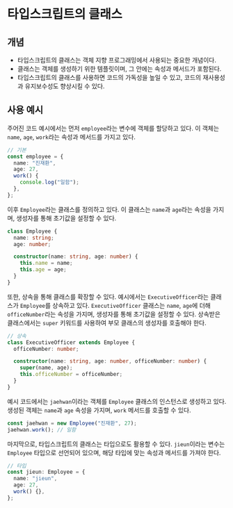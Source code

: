 # 타입스크립트의 클래스

## 개념

- 타입스크립트의 클래스는 객체 지향 프로그래밍에서 사용되는 중요한 개념이다.
- 클래스는 객체를 생성하기 위한 템플릿이며, 그 안에는 속성과 메서드가 포함된다.
- 타입스크립트의 클래스를 사용하면 코드의 가독성을 높일 수 있고, 코드의 재사용성과 유지보수성도 향상시킬 수 있다.

## 사용 예시

주어진 코드 예시에서는 먼저 `employee`라는 변수에 객체를 할당하고 있다.
이 객체는 `name`, `age`, `work`라는 속성과 메서드를 가지고 있다.

```ts
// 기본
const employee = {
  name: "진재환",
  age: 27,
  work() {
    console.log("일함");
  },
};
```

이후 `Employee`라는 클래스를 정의하고 있다.
이 클래스는 `name`과 `age`라는 속성을 가지며, 생성자를 통해 초기값을 설정할 수 있다.

```ts
class Employee {
  name: string;
  age: number;

  constructor(name: string, age: number) {
    this.name = name;
    this.age = age;
  }
}
```

또한, 상속을 통해 클래스를 확장할 수 있다.
예시에서는 `ExecutiveOfficer`라는 클래스가 `Employee`를 상속하고 있다. `ExecutiveOfficer` 클래스는 `name`, `age`에 더해 `officeNumber`라는 속성을 가지며, 생성자를 통해 초기값을 설정할 수 있다.
상속받은 클래스에서는 `super` 키워드를 사용하여 부모 클래스의 생성자를 호출해야 한다.

```ts
// 상속
class ExecutiveOfficer extends Employee {
  officeNumber: number;

  constructor(name: string, age: number, officeNumber: number) {
    super(name, age);
    this.officeNumber = officeNumber;
  }
}
```

예시 코드에서는 `jaehwan`이라는 객체를 `Employee` 클래스의 인스턴스로 생성하고 있다. 생성된 객체는 `name`과 `age` 속성을 가지며, `work` 메서드를 호출할 수 있다.

```ts
const jaehwan = new Employee("진재환", 27);
jaehwan.work(); // 일함
```

마지막으로, 타입스크립트의 클래스는 타입으로도 활용할 수 있다. `jieun`이라는 변수는 `Employee` 타입으로 선언되어 있으며, 해당 타입에 맞는 속성과 메서드를 가져야 한다.

```ts
// 타입
const jieun: Employee = {
  name: "jieun",
  age: 27,
  work() {},
};
```
